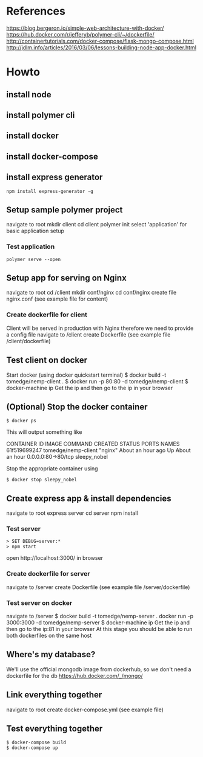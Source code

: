 # References
https://blog.bergeron.io/simple-web-architecture-with-docker/
https://hub.docker.com/r/jefferyb/polymer-cli/~/dockerfile/
http://containertutorials.com/docker-compose/flask-mongo-compose.html
http://jdlm.info/articles/2016/03/06/lessons-building-node-app-docker.html

# Howto

## install node
## install polymer cli
## install docker
## install docker-compose
## install express generator
    npm install express-generator -g

## Setup sample polymer project

navigate to root
    mkdir client
    cd client
    polymer init
select 'application' for basic application setup

### Test application

    polymer serve --open

## Setup app for serving on Nginx

navigate to root
    cd /client
    mkdir conf/nginx
    cd conf/nginx
create file nginx.conf (see example file for content)

### Create dockerfile for client

Client will be served in production with Nginx therefore we need to provide a config file
navigate to /client
create Dockerfile (see example file /client/dockerfile)

## Test client on docker

Start docker (using docker quickstart terminal)
    $ docker build -t tomedge/nemp-client .
    $ docker run -p 80:80 -d tomedge/nemp-client
    $ docker-machine ip 
Get the ip and then go to the ip in your browser

## (Optional) Stop the docker container

    $ docker ps

This will output something like 

CONTAINER ID        IMAGE               COMMAND             CREATED             STATUS              PORTS                NAMES
61f519699247        tomedge/nemp-client      "nginx"             About an hour ago   Up About an hour    0.0.0.0:80->80/tcp   sleepy_nobel

Stop the appropriate container using 

    $ docker stop sleepy_nobel

## Create express app & install dependencies

navigate to root
    express server
    cd server
    npm install

### Test server

    > SET DEBUG=server:*
    > npm start

open http://localhost:3000/ in browser

### Create dockerfile for server

navigate to /server
create Dockerfile (see example file /server/dockerfile)

### Test server on docker

navigate to /server
    $ docker build -t tomedge/nemp-server .
    docker run -p 3000:3000 -d tomedge/nemp-server
    $ docker-machine ip 
Get the ip and then go to the ip:81 in your browser
At this stage you should be able to run both dockerfiles on the same host

## Where's my database? 

We'll use the official mongodb image from dockerhub, so we don't need a dockerfile for the db
https://hub.docker.com/_/mongo/

## Link everything together

navigate to root
create docker-compose.yml (see example file)

## Test everything together

    $ docker-compose build 
    $ docker-compose up 